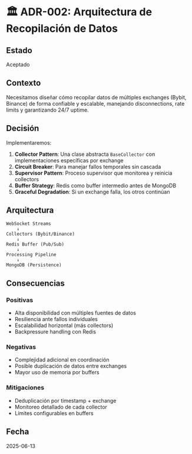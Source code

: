# 🏛️ ADR-002: Arquitectura de Recopilación de Datos

## Estado
Aceptado

## Contexto
Necesitamos diseñar cómo recopilar datos de múltiples exchanges (Bybit, Binance) de forma confiable y escalable, manejando disconnections, rate limits y garantizando 24/7 uptime.

## Decisión
Implementaremos:
1. **Collector Pattern**: Una clase abstracta `BaseCollector` con implementaciones específicas por exchange
2. **Circuit Breaker**: Para manejar fallos temporales sin cascada
3. **Supervisor Pattern**: Proceso supervisor que monitorea y reinicia collectors
4. **Buffer Strategy**: Redis como buffer intermedio antes de MongoDB
5. **Graceful Degradation**: Si un exchange falla, los otros continúan

## Arquitectura
```
WebSocket Streams
    ↓
Collectors (Bybit/Binance)
    ↓
Redis Buffer (Pub/Sub)
    ↓
Processing Pipeline
    ↓
MongoDB (Persistence)
```

## Consecuencias

### Positivas
- Alta disponibilidad con múltiples fuentes de datos
- Resiliencia ante fallos individuales
- Escalabilidad horizontal (más collectors)
- Backpressure handling con Redis

### Negativas
- Complejidad adicional en coordinación
- Posible duplicación de datos entre exchanges
- Mayor uso de memoria por buffers

### Mitigaciones
- Deduplicación por timestamp + exchange
- Monitoreo detallado de cada collector
- Límites configurables en buffers

## Fecha
2025-06-13
